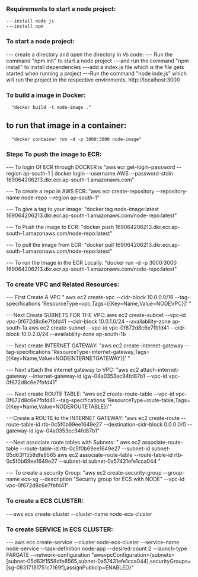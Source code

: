 ### Requirements to  start a node project:
    
    ---install node js
    ---install npm
### To start a node project:
 --- create a directory and open the directory in Vs code:
 --- Run the command "npm init" to start a node project
 ---and run the command "npm install" to install dependencies
 ---add a index.js file which is the file gets started when running a project
 ---Run the command "node inde.js" which will run the project in the respective envirnments.
   http://localhost:3000

### To build a image in Docker:

      "docker build -t node-image ."

## to run that image in a container:
      "docker container run -d -p 3000:3000 node-image"

### Steps To push the image to ECR:

   --- To login Of ECR through DOCKER is 
       "aws ecr get-login-password --region ap-south-1 | docker login --username AWS --password-stdin 169064206213.dkr.ecr.ap-south-1.amazonaws.com"
   
   --- To create a repo in AWS ECR:
      "aws ecr create-repository --repository-name node-repo --region ap-south-1"

   --- To give a tag to your image:
      "docker tag node-image:latest 169064206213.dkr.ecr.ap-south-1.amazonaws.com/node-repo:latest"


   --- To Push the image to ECR:
      "docker push 169064206213.dkr.ecr.ap-south-1.amazonaws.com/node-repo:latest"

  --- To pull the image from ECR:
      "docker pull 169064206213.dkr.ecr.ap-south-1.amazonaws.com/node-repo:latest"

  --- To run the Image in the ECR Locally:
      "docker run -d -p 3000:3000 169064206213.dkr.ecr.ap-south-1.amazonaws.com/node-repo:latest"


### To create VPC and Related Resources:
   --- First Create A VPC "  aws ec2 create-vpc --cidr-block 10.0.0.0/16 --tag-specifications  'ResourceType=vpc,Tags=[{Key=Name,Value=NODEVPC}]'  "
  
   ---Next  Create SUBNETS FOR THE VPC:
       aws ec2 create-subnet --vpc-id vpc-0f672d8c6e7fbfd41 --cidr-block 10.0.1.0/24 --availability-zone ap-south-1a
       aws ec2 create-subnet --vpc-id vpc-0f672d8c6e7fbfd41 --cidr-block 10.0.2.0/24 --availability-zone ap-south-1b

   --- Next create  INTERNET GATEWAY:
       "aws ec2 create-internet-gateway --tag-specifications 'ResourceType=internet-gateway,Tags=[{Key=Name,Value=NODEINTERNETGATEWAY}]'   "

   --- Next  attach the internet gateway to VPC:
        "aws ec2 attach-internet-gateway --internet-gateway-id igw-04a0353ec94fd87b1 --vpc-id vpc-0f672d8c6e7fbfd41"
   
   --- Next create ROUTE TABLE:
       "aws ec2 create-route-table --vpc-id vpc-0f672d8c6e7fbfd41 --tag-specifications 'ResourceType=route-table,Tags=[{Key=Name,Value=NODEROUTETABLE}]'"

   ---Create a ROUTE to the INTERNET GATEWAY:
      "aws ec2 create-route --route-table-id rtb-0c5f0b69ee1649e27 --destination-cidr-block 0.0.0.0/0 --gateway-id igw-04a0353ec94fd87b1"
   
   ---Next associate route tables with Subnets:
      "
       aws ec2 associate-route-table --route-table-id rtb-0c5f0b69ee1649e27 --subnet-id  subnet-05d63f1558dfe8565
       aws ec2 associate-route-table --route-table-id rtb-0c5f0b69ee1649e27 --subnet-id subnet-0a57431efe1cca044
       "
   
   --- To create a security Group:
      "aws ec2 create-security-group --group-name ecs-sg --description "Security group for ECS with NODE" --vpc-id vpc-0f672d8c6e7fbfd41"


### To create a ECS CLUSTER:
   ---aws ecs create-cluster --cluster-name node-ecs-cluster


### To create SERVICE in ECS CLUSTER:
  ---  aws ecs create-service --cluster node-ecs-cluster --service-name node-service --task-definition node-app --desired-count 2 --launch-type FARGATE --network-configuration "awsvpcConfiguration={subnets=[subnet-05d63f1558dfe8565,subnet-0a57431efe1cca044],securityGroups=[sg-08317181751c7169f],assignPublicIp=ENABLED}"